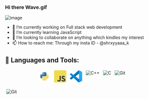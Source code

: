 ### Hi there Wave.gif
![image](https://user-images.githubusercontent.com/95535050/193452322-f2149ac2-7444-4c9e-8e30-ec7a3afa989a.png)

- 🔭 I’m currently working on Full stack web development
- 🌱 I’m currently learning JavaScript
- 👯 I’m looking to collaborate on anything which kindles my interest
- 📫 How to reach me: Through my insta ID - @shrxyyaaa_k

## 🧰 Languages and Tools:
<p align="center">
<img src="https://raw.githubusercontent.com/github/explore/80688e429a7d4ef2fca1e82350fe8e3517d3494d/topics/python/python.png" alt="Python" height="40" style="vertical-align:top; margin:4px">
<img src="https://raw.githubusercontent.com/github/explore/80688e429a7d4ef2fca1e82350fe8e3517d3494d/topics/javascript/javascript.png" alt="Javascript" height="40" style="vertical-align:top; margin:4px">
<img src="https://raw.githubusercontent.com/github/explore/80688e429a7d4ef2fca1e82350fe8e3517d3494d/topics/visual-studio-code/visual-studio-code.png" alt="VS Code" height="40" style="vertical-align:top; margin:4px">
<img src="https://raw.githubusercontent.com/isocpp/logos/master/cpp_logo.png" alt="C++" height="40" style="vertical-align:top; margin:4px">
<img src="https://user-images.githubusercontent.com/11306104/28999421-69312b92-7a03-11e7-9268-a1a8756b5442.png" alt="C" height="40" style="vertical-align:top; margin:4px">
<img src="https://iconscout.com/icon/github-163" alt="Git" height="40" style="vertical-align:top; margin:4px">
</p>
<img src="" alt="Git" height="40" style="vertical-align:top; margin:4px">

